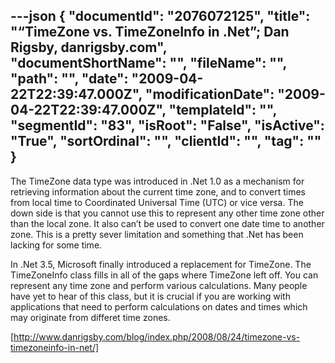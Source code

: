 ---json
{
  "documentId": "2076072125",
  "title": "“TimeZone vs. TimeZoneInfo in .Net”; Dan Rigsby, danrigsby.com",
  "documentShortName": "",
  "fileName": "",
  "path": "",
  "date": "2009-04-22T22:39:47.000Z",
  "modificationDate": "2009-04-22T22:39:47.000Z",
  "templateId": "",
  "segmentId": "83",
  "isRoot": "False",
  "isActive": "True",
  "sortOrdinal": "",
  "clientId": "",
  "tag": ""
}
---

The TimeZone data type was introduced in .Net 1.0 as a mechanism for retrieving information about the current time zone, and to convert times from local time to Coordinated Universal Time (UTC) or vice versa.  The down side is that you cannot use this to represent any other time zone other than the local zone.  It also can’t be used to convert one date time to another zone.  This is a pretty sever limitation and something that .Net has been lacking for some time.

In .Net 3.5, Microsoft finally introduced a replacement for TimeZone.  The TimeZoneInfo class fills in all of the gaps where TimeZone left off.  You can represent any time zone and perform various calculations.  Many people have yet to hear of this class, but it is crucial if you are working with applications that need to perform calculations on dates and times which may originate from differet time zones.

[http://www.danrigsby.com/blog/index.php/2008/08/24/timezone-vs-timezoneinfo-in-net/]
